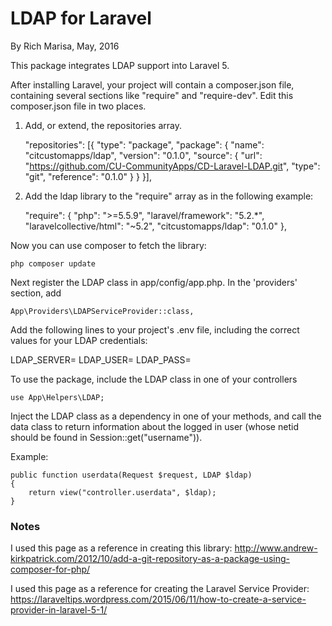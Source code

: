 # LDAP for Laravel #

By Rich Marisa, May, 2016

This package integrates LDAP support into Laravel 5.

After installing Laravel, your project will contain a composer.json file, containing several sections like "require" and "require-dev". Edit this composer.json file in two places.

1. Add, or extend, the repositories array.


    "repositories": [{
      "type": "package",
      "package": {
          "name": "citcustomapps/ldap",
          "version": "0.1.0",
          "source": {
                  "url": "https://github.com/CU-CommunityApps/CD-Laravel-LDAP.git",
              "type": "git",
          "reference": "0.1.0"
          }
          }
    }],

2. Add the ldap library to the "require" array as in the following example:

    "require": {
        "php": ">=5.5.9",
        "laravel/framework": "5.2.*",
        "laravelcollective/html": "~5.2",
        "citcustomapps/ldap": "0.1.0"
    },


Now you can use composer to fetch the library:

    php composer update

Next register the LDAP class in app/config/app.php. In the 'providers' section, add 

    App\Providers\LDAPServiceProvider::class,

Add the following lines to your project's .env file, including the correct values for your LDAP credentials:

LDAP_SERVER=
LDAP_USER=
LDAP_PASS=

To use the package, include the LDAP class in one of your controllers

    use App\Helpers\LDAP;

Inject the LDAP class as a dependency in one of your methods, 
and call the data class to return information about the logged in user 
(whose netid should be found in Session::get("username")).

Example:

    public function userdata(Request $request, LDAP $ldap)
    {
        return view("controller.userdata", $ldap);
    }


### Notes ###

I used this page as a reference in creating this library: 
http://www.andrew-kirkpatrick.com/2012/10/add-a-git-repository-as-a-package-using-composer-for-php/

I used this page as a reference for creating the Laravel Service Provider:
https://laraveltips.wordpress.com/2015/06/11/how-to-create-a-service-provider-in-laravel-5-1/

